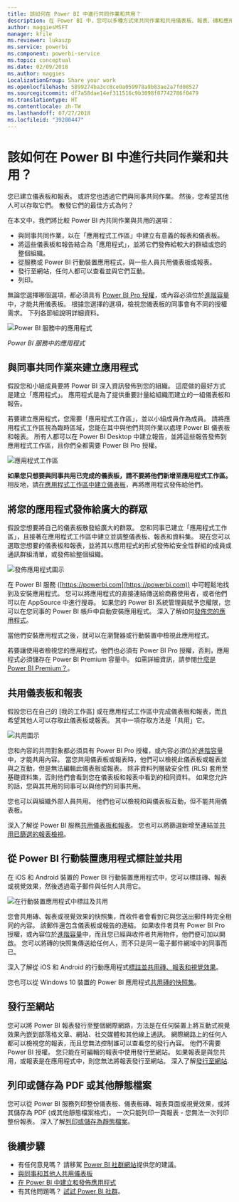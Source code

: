 ```yaml
---
title: 該如何在 Power BI 中進行共同作業和共用？
description: 在 Power BI 中，您可以多種方式來共同作業和共用儀表板、報表、磚和應用程式。 各有其優點。
author: maggiesMSFT
manager: kfile
ms.reviewer: lukaszp
ms.service: powerbi
ms.component: powerbi-service
ms.topic: conceptual
ms.date: 02/09/2018
ms.author: maggies
LocalizationGroup: Share your work
ms.openlocfilehash: 5899274ba3cc8ce0a059978a9b83ae2a7fd08527
ms.sourcegitcommit: df7a58dae14ef311516c9b3098f87742786f0479
ms.translationtype: HT
ms.contentlocale: zh-TW
ms.lasthandoff: 07/27/2018
ms.locfileid: "39280447"
---
```

# <a name="how-should-i-collaborate-and-share-in-power-bi"></a>該如何在 Power BI 中進行共同作業和共用？

您已建立儀表板和報表。 或許您也透過它們與同事共同作業。 然後，您希望其他人可以存取它們。 散發它們的最佳方式為何？

在本文中，我們將比較 Power BI 內共同作業與共用的選項： 

* 與同事共同作業，以在「應用程式工作區」中建立有意義的報表和儀表板。
* 將這些儀表板和報告結合為「應用程式」，並將它們發佈給較大的群組或您的整個組織。
* 從服務或 Power BI 行動裝置應用程式，與一些人員共用儀表板或報表。
* 發行至網站，任何人都可以查看並與它們互動。
* 列印。 

無論您選擇哪個選項，都必須具有 [Power BI Pro 授權](service-free-vs-pro.md)，或內容必須位於[進階容量](service-premium.md)中，才能共用儀表板。 根據您選擇的選項，檢視您儀表板的同事會有不同的授權需求。 下列各節組說明詳細資料。 

![Power BI 服務中的應用程式](media/service-how-to-collaborate-distribute-dashboards-reports/power-bi-apps-home-blog.png)

*Power BI 服務中的應用程式*

## <a name="collaborate-with-coworkers-to-create-an-app"></a>與同事共同作業來建立應用程式
假設您和小組成員要將 Power BI 深入資訊發佈到您的組織。 這麼做的最好方式是建立「應用程式」。 應用程式是為了提供重要計量給組織而建立的一組儀表板和報告。 

若要建立應用程式，您需要「應用程式工作區」，並以小組成員作為成員。 請將應用程式工作區視為臨時區域，您能在其中與他們共同作業以處理 Power BI 儀表板和報表。 所有人都可以在 Power BI Desktop 中建立報告，並將這些報告發佈到應用程式工作區，且你們全都需要 Power BI Pro 授權。

![應用程式工作區](media/service-how-to-collaborate-distribute-dashboards-reports/power-bi-apps-workspaces.png)

**如果您只想要與同事共用已完成的儀表板，請不要將他們新增至應用程式工作區。** 相反地，請[在應用程式工作區中建立儀表板](service-create-distribute-apps.md)，再將應用程式發佈給他們。 

## <a name="publish-your-app-to-a-broad-audience"></a>將您的應用程式發佈給廣大的群眾
假設您想要將自己的儀表板散發給廣大的群眾。 您和同事已建立「應用程式工作區」，且接著在應用程式工作區中建立並調整儀表板、報表和資料集。 現在您可以選取您想要的儀表板和報表，並將其以應用程式的形式發佈給安全性群組的成員或通訊群組清單，或發佈給整個組織。 

![發佈應用程式圖示](media/service-how-to-collaborate-distribute-dashboards-reports/power-bi-app-publish-600.png)

在 Power BI 服務 ([https://powerbi.com](https://powerbi.com)) 中可輕鬆地找到及安裝應用程式。 您可以將應用程式的直接連結傳送給商務使用者，或者他們可以在 AppSource 中進行搜尋。 如果您的 Power BI 系統管理員賦予您權限，您可以在您同事的 Power BI 帳戶中自動安裝應用程式。 深入了解如何[發佈您的應用程式](service-create-distribute-apps.md#publish-your-app)。 

當他們安裝應用程式之後，就可以在瀏覽器或行動裝置中檢視此應用程式。

若要讓使用者檢視您的應用程式，他們也必須有 Power BI Pro 授權，否則，應用程式必須儲存在 Power BI Premium 容量中。 如需詳細資訊，請參閱[什麼是 Power BI Premium？](service-premium.md)。

## <a name="share-dashboards-and-reports"></a>共用儀表板和報表
假設您已在自己的 [我的工作區] 或在應用程式工作區中完成儀表板和報表，而且希望其他人可以存取此儀表板或報表。 其中一項存取方法是「共用」它。 

![共用圖示](media/service-how-to-collaborate-distribute-dashboards-reports/power-bi-share-in-situ.png)

您和內容的共用對象都必須具有 Power BI Pro 授權，或內容必須位於[進階容量](service-premium.md)中，才能共用內容。 當您共用儀表板或報表時，他們可以檢視此儀表板或報表並與之互動，但是無法編輯此儀表板或報表。 除非資料列層級安全性 (RLS) 套用至基礎資料集，否則他們會看到您在儀表板和報表中看到的相同資料。 如果您允許的話，您與其共用的同事可以與他們的同事共用。 

您也可以與組織外部人員共用。 他們也可以檢視和與儀表板互動，但不能共用儀表板。 

深入了解從 Power BI 服務[共用儀表板和報表](service-share-dashboards.md)。 您也可以將篩選新增至連結並[共用已篩選的報表檢視](service-share-reports.md)。

## <a name="annotate-and-share-from-the-power-bi-mobile-apps"></a>從 Power BI 行動裝置應用程式標註並共用
在 iOS 和 Android 裝置的 Power BI 行動裝置應用程式中，您可以標註磚、報表或視覺效果，然後透過電子郵件與任何人共用它。 

![在行動裝置應用程式中標註及共用](media/service-how-to-collaborate-distribute-dashboards-reports/power-bi-iphone-annotate.png)

您會共用磚、報表或視覺效果的快照集，而收件者會看到它與您送出郵件時完全相同的內容。 該郵件還包含儀表板或報告的連結。 如果收件者具有 Power BI Pro 授權，或內容位於[進階容量](service-premium.md)中，而且您已經與收件者共用物件，他們便可加以開啟。 您可以將磚的快照集傳送給任何人，而不只是同一電子郵件網域中的同事而已。

深入了解從 iOS 和 Android 的行動應用程式[標註並共用磚、報表和視覺效果](mobile-annotate-and-share-a-tile-from-the-mobile-apps.md)。

您也可以從 Windows 10 裝置的 Power BI 應用程式[共用磚的快照集](mobile-windows-10-phone-app-get-started.md)。

## <a name="publish-to-the-web"></a>發行至網站
您可以將 Power BI 報表發行至整個網際網路，方法是在任何裝置上將互動式視覺效果內嵌到部落格文章、網站、社交媒體和其他線上通訊。 網際網路上的任何人都可以檢視您的報表，而且您無法控制誰可以查看您的發行內容。 他們不需要 Power BI 授權。 您只能在可編輯的報表中使用發行至網站。 如果報表是與您共用，或報表是在應用程式中，則您無法將報表發行至網站。 深入了解[發行至網站](service-publish-to-web.md).

## <a name="print-or-save-as-pdf-or-other-static-file"></a>列印或儲存為 PDF 或其他靜態檔案
您可以從 Power BI 服務列印整份儀表板、儀表板磚、報表頁面或視覺效果，或將其儲存為 PDF (或其他靜態檔案格式)。 一次只能列印一頁報表 - 您無法一次列印整份報表。 深入了解[列印或儲存為靜態檔案](service-print.md)。

## <a name="next-steps"></a>後續步驟
* 有任何意見嗎？ 請移駕 [Power BI 社群網站](https://community.powerbi.com/)提供您的建議。
* [與同事和其他人共用儀表板](service-share-dashboards.md)
* [在 Power BI 中建立和發佈應用程式](service-create-distribute-apps.md)
* 有其他問題嗎？ [試試 Power BI 社群](http://community.powerbi.com/)。

